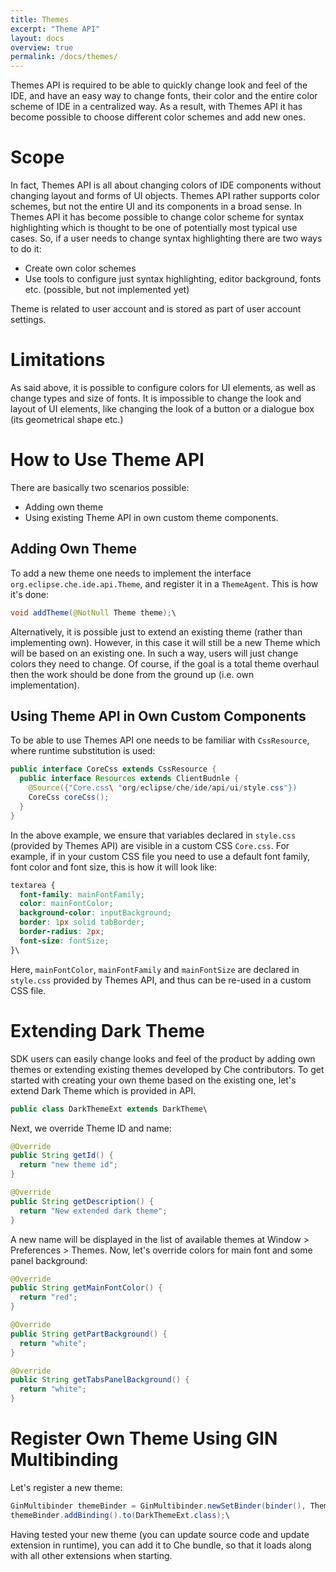```yaml
---
title: Themes
excerpt: "Theme API"
layout: docs
overview: true
permalink: /docs/themes/
---
```

Themes API is required to be able to quickly change look and feel of the IDE, and have an easy way to change fonts, their color and the entire color scheme of IDE in a centralized way. As a result, with Themes API it has become possible to choose different color schemes and add new ones.

# Scope
In fact, Themes API is all about changing colors of IDE components without changing layout and forms of UI objects. Themes API rather supports color schemes, but not the entire UI and its components in a broad sense. In Themes API it has become possible to change color scheme for syntax highlighting which is thought to be one of potentially most typical use cases. 
So, if a user needs to change syntax highlighting there are two ways to do it: 
* Create own color schemes
* Use tools to configure just syntax highlighting, editor background, fonts etc. (possible, but not implemented yet)

Theme is related to user account and is stored as part of user account settings.

# Limitations
As said above, it is possible to configure colors for UI elements, as well as change types and size of fonts. It is impossible to change the look and layout of UI elements, like changing the look of a button or a dialogue box (its geometrical shape etc.)

# How to Use Theme API
There are basically two scenarios possible: 
* Adding own theme
* Using existing Theme API in own custom theme components.

## Adding Own Theme
To add a new theme one needs to implement the interface `org.eclipse.che.ide.api.Theme`, and register it in a `ThemeAgent`. 
This is how it's done:
```java  
void addTheme(@NotNull Theme theme);\
```
Alternatively, it is possible just to extend an existing theme (rather than implementing own). However, in this case it will still be a new Theme which will be based on an existing one. In such a way, users will just change colors they need to change. Of course, if the goal is a total theme overhaul then the work should be done from the ground up (i.e. own implementation).

## Using Theme API in Own Custom Components
To be able to use Themes API one needs to be familiar with `CssResource`, where runtime substitution is used:
```java  
public interface CoreCss extends CssResource {
  public interface Resources extends ClientBudnle { 
    @Source({"Core.css\ "org/eclipse/che/ide/api/ui/style.css"}) 
    CoreCss coreCss(); 
  }
}
```
In the above example, we ensure that variables declared in `style.css` (provided by Themes API) are visible in a custom CSS `Core.css`. For example, if in your custom CSS file you need to use a default font family, font color and font size, this is how it will look like:
```css  
textarea { 
  font-family: mainFontFamily; 
  color: mainFontColor; 
  background-color: inputBackground; 
  border: 1px solid tabBorder; 
  border-radius: 2px; 
  font-size: fontSize; 
}\
```
Here, `mainFontColor`, `mainFontFamily` and `mainFontSize` are declared in `style.css` provided by Themes API, and thus can be re-used in a custom CSS file.

# Extending Dark Theme
SDK users can easily change looks and feel of the product by adding own themes or extending existing themes developed by Che contributors.
To get started with creating your own theme based on the existing one, let's extend Dark Theme which is provided in API.
```java  
public class DarkThemeExt extends DarkTheme\
```
Next, we override Theme ID and name:
```java  
@Override 
public String getId() { 
  return "new theme id"; 
} 

@Override 
public String getDescription() { 
  return "New extended dark theme"; 
}
```
A new name will be displayed in the list of available themes at Window > Preferences > Themes.
Now, let's override colors for main font and some panel background: 
```java  
@Override 
public String getMainFontColor() { 
  return "red"; 
}

@Override 
public String getPartBackground() { 
  return "white"; 
}

@Override 
public String getTabsPanelBackground() { 
  return "white"; 
}
```
# Register Own Theme Using GIN Multibinding
Let's register a new theme:
```java  
GinMultibinder themeBinder = GinMultibinder.newSetBinder(binder(), Theme.class); 
themeBinder.addBinding().to(DarkThemeExt.class);\
```
Having tested your new theme (you can update source code and update extension in runtime), you can add it to Che bundle, so that it loads along with all other extensions when starting. 
